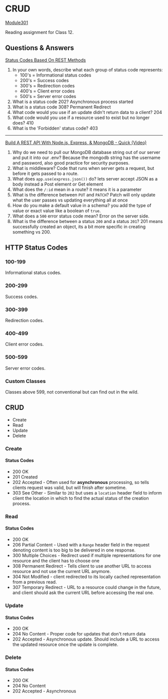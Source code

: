 # CRUD
[Module301](../README.md)

Reading assignment for Class 12.

## Questions & Answers

[Status Codes Based On REST Methods](https://www.moesif.com/blog/technical/api-design/Which-HTTP-Status-Code-To-Use-For-Every-CRUD-App/)

1. In your own words, describe what each group of status code represents:
	* 100's = Informational status codes
	* 200's = Success codes
	* 300's = Redirection codes
	* 400's = Client error codes
	* 500's = Server error codes
2. What is a status code 202? Asynchronous process started
3. What is a status code 308? Permanent Redirect
4. What code would you use if an update didn't return data to a client? 204
5. What code would you use if a resource used to exist but no longer does? 410
6. What is the 'Forbidden' status code? 403
--- 

[Build A REST API With Node.js, Express, & MongoDB - Quick (Video)](https://www.youtube.com/channel/UCFbNIlppjAuEX4znoulh0Cw)

1. Why do we need to pull our MongoDB database string out of our server and put it into our .env? Because the mongodb string has the username and password, also good practice for security purposes.
2. What is middleware? Code that runs when server gets a request, but before it gets passed to a route. 
3. What does `app.use(express.json())` do? lets server accept JSON as a body instead a Post element or Get element
4. What does the `/:id` mean in a route? it means it is a parameter
5. What is the difference between `PUT` and `PATCH`? Patch will only update what the user passes vs updating everything all at once
6. How do you make a default value in a schema? you add the type of value or exact value like a boolean of `true`.
7. What does a `500` error status code mean? Error on the server side.
8. What is the difference between a status `200` and a status `201`? 201 means successfully created an object, its a bit more specific in creating something vs 200.

## HTTP Status Codes

### 100-199

Informational status codes. 

### 200-299

Success codes.

### 300-399

Redirection codes.

### 400-499

Client error codes.

### 500-599

Server error codes.

### Custom Classes

Classes above 599, not conventional but can find out in the wild.

## CRUD 

* Create
* Read
* Update
* Delete

### Create

#### Status Codes

* 200 OK
* 201 Created
* 202 Accepted - Often used for **asynchronous** processing, so tells clients request was valid, but will finish after sometime.
* 303 See Other  - Similar to `202` but uses a `location` header field to inform client the location in which to find the actual status of the creation process.

### Read

#### Status Codes

* 200 OK
* 206 Partial Content - Used with a `Range` header field in the request denoting content is too big to be delivered in one response.
* 300 Multiple Choices - Redirect used if multiple representations for one resource and the client has to choose one
* 308 Permanent Redirect - Tells client to use another URL to access resource and not use the current URL anymore.
* 304 Not Modified - client redirected to its locally cached representation from a previous read.
* 307 Temporary Redirect - URL to a resource could change in the future, and client should ask the current URL before accessing the real one.

### Update

#### Status Codes

* 200 OK
* 204 No Content - Proper code for updates that don't return data
* 202 Accepted - Asynchronous update. Should include a URL to access the updated resource once the update is complete.

### Delete

#### Status Codes

* 200 OK
* 204 No Content 
* 202 Accepted - Asynchronous


